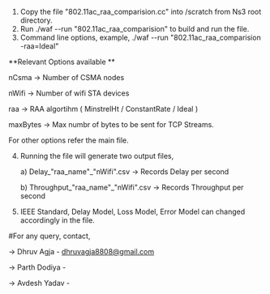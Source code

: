 1) Copy the file "802.11ac_raa_comparision.cc" into /scratch from Ns3 root directory.
2) Run ./waf --run "802.11ac_raa_comparision" to build and run the file.
3) Command line options, example, ./waf --run "802.11ac_raa_comparision -raa=Ideal"

**Relevant Options available  **         

  nCsma                         ->                                      Number of CSMA nodes
  
  nWifi                           ->                                    Number of wifi STA devices
  
  raa                               ->                                  RAA algortihm ( MinstrelHt / ConstantRate / Ideal )
  
  maxBytes                            ->                                Max numbr of bytes to be sent for TCP Streams.
  
  
  For other options refer the main file.
  
4) Running the file will generate two output files,

   a) Delay_"raa_name"_"nWifi".csv -> Records Delay per second
   
   b) Throughput_"raa_name"_"nWifi".csv -> Records Throughput per second
   
   
5) IEEE Standard, Delay Model, Loss Model, Error Model can changed accordingly in the file.








#For any query, contact,

-> Dhruv Agja - dhruvagja8808@gmail.com

-> Parth Dodiya - 

-> Avdesh Yadav - 


